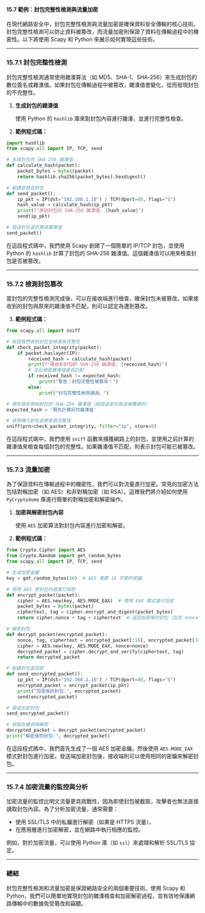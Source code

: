 #### **15.7 範例：封包完整性檢測與流量加密**

在現代網路安全中，封包完整性檢測與流量加密是確保資料安全傳輸的核心技術。封包完整性檢測可以防止資料被篡改，而流量加密則保證了資料在傳輸過程中的機密性。以下將使用 Scapy 和 Python 來展示如何實現這些技術。

---

### **15.7.1 封包完整性檢測**

封包完整性檢測通常使用雜湊算法（如 MD5、SHA-1、SHA-256）來生成封包的數位簽名或雜湊值。如果封包在傳輸過程中被篡改，雜湊值會變化，從而發現封包的不完整性。

1. **生成封包的雜湊值**

   使用 Python 的 `hashlib` 庫來對封包內容進行雜湊，並進行完整性檢查。

2. **範例程式碼：**

```python
import hashlib
from scapy.all import IP, TCP, send

# 生成封包的 SHA-256 雜湊值
def calculate_hash(packet):
    packet_bytes = bytes(packet)
    return hashlib.sha256(packet_bytes).hexdigest()

# 創建並發送封包
def send_packet():
    ip_pkt = IP(dst="192.168.1.10") / TCP(dport=80, flags="S")
    hash_value = calculate_hash(ip_pkt)
    print(f"原始封包的 SHA-256 雜湊值: {hash_value}")
    send(ip_pkt)

# 發送封包並計算其雜湊值
send_packet()
```

在這段程式碼中，我們使用 Scapy 創建了一個簡單的 IP/TCP 封包，並使用 Python 的 `hashlib` 計算了封包的 SHA-256 雜湊值。這個雜湊值可以用來檢查封包是否被篡改。

---

### **15.7.2 檢測封包篡改**

當封包的完整性檢測完成後，可以在接收端進行檢查，確保封包未被篡改。如果接收到的封包與原來的雜湊值不匹配，則可以認定為遭到篡改。

3. **範例程式碼：**

```python
from scapy.all import sniff

# 假設我們收到封包並檢查其完整性
def check_packet_integrity(packet):
    if packet.haslayer(IP):
        received_hash = calculate_hash(packet)
        print(f"接收到封包的 SHA-256 雜湊值: {received_hash}")
        # 在此檢查雜湊值是否匹配
        if received_hash != expected_hash:
            print("警告：封包完整性被篡改！")
        else:
            print("封包完整性檢測通過。")

# 預先保存原始封包的 SHA-256 雜湊值（假設這是在發送端獲得的）
expected_hash = '預先計算好的雜湊值'

# 偵測傳入封包並檢查其完整性
sniff(prn=check_packet_integrity, filter="ip", store=0)
```

在這段程式碼中，我們使用 `sniff` 函數來捕獲網路上的封包，並使用之前計算的雜湊值來檢查每個封包的完整性。如果雜湊值不匹配，則表示封包可能已被篡改。

---

### **15.7.3 流量加密**

為了保證資料在傳輸過程中的機密性，我們可以對流量進行加密。常見的加密方法包括對稱加密（如 AES）和非對稱加密（如 RSA）。這裡我們將介紹如何使用 `PyCryptodome` 庫進行簡單的對稱加密和解密操作。

1. **加密與解密封包內容**

   使用 `AES` 加密算法對封包內容進行加密和解密。

2. **範例程式碼：**

```python
from Crypto.Cipher import AES
from Crypto.Random import get_random_bytes
from scapy.all import IP, TCP, send

# 生成加密金鑰
key = get_random_bytes(16)  # AES 需要 16 字節的密鑰

# 使用 AES 對封包內容進行加密
def encrypt_packet(packet):
    cipher = AES.new(key, AES.MODE_EAX)  # 使用 EAX 模式進行加密
    packet_bytes = bytes(packet)
    ciphertext, tag = cipher.encrypt_and_digest(packet_bytes)
    return cipher.nonce + tag + ciphertext  # 返回加密後的封包（包含 nonce 和 tag）

# 解密封包
def decrypt_packet(encrypted_packet):
    nonce, tag, ciphertext = encrypted_packet[:16], encrypted_packet[16:32], encrypted_packet[32:]
    cipher = AES.new(key, AES.MODE_EAX, nonce=nonce)
    decrypted_packet = cipher.decrypt_and_verify(ciphertext, tag)
    return decrypted_packet

# 創建封包並加密
def send_encrypted_packet():
    ip_pkt = IP(dst="192.168.1.10") / TCP(dport=80, flags="S")
    encrypted_packet = encrypt_packet(ip_pkt)
    print("加密後的封包:", encrypted_packet)
    send(encrypted_packet)

# 發送加密封包
send_encrypted_packet()

# 假設在接收端解密
decrypted_packet = decrypt_packet(encrypted_packet)
print("解密後的封包:", decrypted_packet)
```

在這段程式碼中，我們首先生成了一個 AES 加密金鑰，然後使用 `AES.MODE_EAX` 模式對封包進行加密。發送端加密封包後，接收端則可以使用相同的密鑰來解密封包。

---

### **15.7.4 加密流量的監控與分析**

加密流量的監控比明文流量更具挑戰性，因為即使封包被截取，攻擊者也無法直接讀取封包內容。為了分析加密流量，通常需要：

- 使用 SSL/TLS 中的私鑰進行解密（如果是 HTTPS 流量）。
- 在應用層進行加密解密，並在網路中執行相應的監控。

例如，對於加密流量，可以使用 Python 庫（如 `ssl`）來處理和解析 SSL/TLS 協定。

---

### **總結**

封包完整性檢測和流量加密是保證網路安全的兩個重要技術。使用 Scapy 和 Python，我們可以簡單地實現封包的雜湊檢查和加密解密過程，並有效地保護網路傳輸中的數據免受篡改和竊聽。